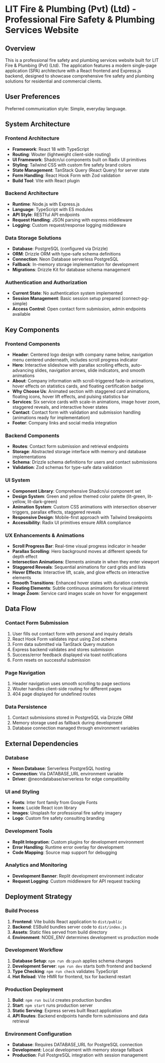 # LIT Fire & Plumbing (Pvt) (Ltd) - Professional Fire Safety & Plumbing Services Website

## Overview

This is a professional fire safety and plumbing services website built for LIT Fire & Plumbing (Pvt) (Ltd). The application features a modern single-page application (SPA) architecture with a React frontend and Express.js backend, designed to showcase comprehensive fire safety and plumbing solutions for residential and commercial clients.

## User Preferences

Preferred communication style: Simple, everyday language.

## System Architecture

### Frontend Architecture
- **Framework**: React 18 with TypeScript
- **Routing**: Wouter (lightweight client-side routing)
- **UI Framework**: Shadcn/ui components built on Radix UI primitives
- **Styling**: Tailwind CSS with custom fire safety brand colors
- **State Management**: TanStack Query (React Query) for server state
- **Form Handling**: React Hook Form with Zod validation
- **Build Tool**: Vite with React plugin

### Backend Architecture
- **Runtime**: Node.js with Express.js
- **Language**: TypeScript with ES modules
- **API Style**: RESTful API endpoints
- **Request Handling**: JSON parsing with express middleware
- **Logging**: Custom request/response logging middleware

### Data Storage Solutions
- **Database**: PostgreSQL (configured via Drizzle)
- **ORM**: Drizzle ORM with type-safe schema definitions
- **Connection**: Neon Database serverless PostgreSQL
- **Fallback**: In-memory storage implementation for development
- **Migrations**: Drizzle Kit for database schema management

### Authentication and Authorization
- **Current State**: No authentication system implemented
- **Session Management**: Basic session setup prepared (connect-pg-simple)
- **Access Control**: Open contact form submission, admin endpoints available

## Key Components

### Frontend Components
- **Header**: Centered logo design with company name below, navigation menu centered underneath, includes scroll progress indicator
- **Hero**: Interactive slideshow with parallax scrolling effects, auto-advancing slides, navigation arrows, slide indicators, and smooth animations
- **About**: Company information with scroll-triggered fade-in animations, hover effects on statistics cards, and floating certification badge
- **Why Choose Us**: Animated section with staggered card animations, floating icons, hover lift effects, and pulsing statistics bar
- **Services**: Six service cards with scale-in animations, image hover zoom, staggered reveals, and interactive hover states
- **Contact**: Contact form with validation and submission handling (animations ready for implementation)
- **Footer**: Company links and social media integration

### Backend Components
- **Routes**: Contact form submission and retrieval endpoints
- **Storage**: Abstracted storage interface with memory and database implementations
- **Schema**: Drizzle schema definitions for users and contact submissions
- **Validation**: Zod schemas for type-safe data validation

### UI System
- **Component Library**: Comprehensive Shadcn/ui component set
- **Design System**: Green and yellow themed color palette (lit-green, lit-yellow, lit-dark-green)
- **Animation System**: Custom CSS animations with intersection observer triggers, parallax effects, staggered reveals
- **Responsive Design**: Mobile-first approach with Tailwind breakpoints
- **Accessibility**: Radix UI primitives ensure ARIA compliance

### UX Enhancements & Animations
- **Scroll Progress Bar**: Real-time visual progress indicator in header
- **Parallax Scrolling**: Hero background moves at different speeds for depth effect
- **Intersection Animations**: Elements animate in when they enter viewport
- **Staggered Reveals**: Sequential animations for card grids and lists
- **Hover Effects**: Interactive lift, scale, and glow effects on interactive elements
- **Smooth Transitions**: Enhanced hover states with duration controls
- **Floating Elements**: Subtle continuous animations for visual interest
- **Image Zoom**: Service card images scale on hover for engagement

## Data Flow

### Contact Form Submission
1. User fills out contact form with personal and inquiry details
2. React Hook Form validates input using Zod schema
3. Form data submitted via TanStack Query mutation
4. Express backend validates and stores submission
5. Success/error feedback displayed via toast notifications
6. Form resets on successful submission

### Page Navigation
1. Header navigation uses smooth scrolling to page sections
2. Wouter handles client-side routing for different pages
3. 404 page displayed for undefined routes

### Data Persistence
1. Contact submissions stored in PostgreSQL via Drizzle ORM
2. Memory storage used as fallback during development
3. Database connection managed through environment variables

## External Dependencies

### Database
- **Neon Database**: Serverless PostgreSQL hosting
- **Connection**: Via DATABASE_URL environment variable
- **Driver**: @neondatabase/serverless for edge compatibility

### UI and Styling
- **Fonts**: Inter font family from Google Fonts
- **Icons**: Lucide React icon library
- **Images**: Unsplash for professional fire safety imagery
- **Logo**: Custom fire safety consulting branding

### Development Tools
- **Replit Integration**: Custom plugins for development environment
- **Error Handling**: Runtime error overlay for development
- **Code Mapping**: Source map support for debugging

### Analytics and Monitoring
- **Development Banner**: Replit development environment indicator
- **Request Logging**: Custom middleware for API request tracking

## Deployment Strategy

### Build Process
1. **Frontend**: Vite builds React application to `dist/public`
2. **Backend**: ESBuild bundles server code to `dist/index.js`
3. **Assets**: Static files served from build directory
4. **Environment**: NODE_ENV determines development vs production mode

### Development Workflow
1. **Database Setup**: `npm run db:push` applies schema changes
2. **Development Server**: `npm run dev` starts both frontend and backend
3. **Type Checking**: `npm run check` validates TypeScript
4. **Hot Reload**: Vite HMR for frontend, tsx for backend restart

### Production Deployment
1. **Build**: `npm run build` creates production bundles
2. **Start**: `npm start` runs production server
3. **Static Serving**: Express serves built React application
4. **API Routes**: Backend endpoints handle form submissions and data retrieval

### Environment Configuration
- **Database**: Requires DATABASE_URL for PostgreSQL connection
- **Development**: Local development with memory storage fallback
- **Production**: Full PostgreSQL integration with session management